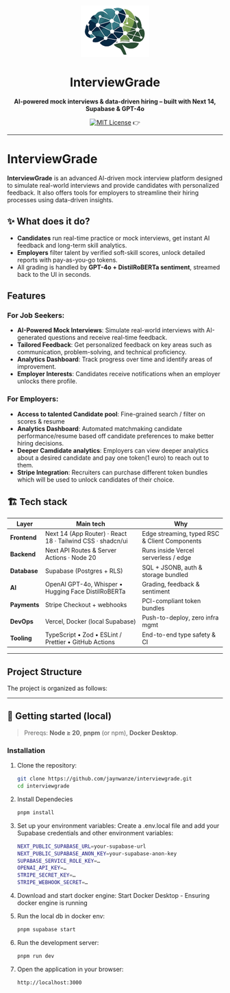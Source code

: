 <div align="center">

<img src="public/logos/InterviewGrade.png" height="120" alt="InterviewGrade logo" />

# InterviewGrade
**AI-powered mock interviews & data-driven hiring – built with Next 14, Supabase & GPT-4o**

[![MIT License](https://img.shields.io/badge/license-MIT-green.svg)](LICENSE)  👉
<br>

</div>

---

# InterviewGrade

**InterviewGrade** is an advanced AI-driven mock interview platform designed to simulate real-world interviews and provide candidates with personalized feedback. It also offers tools for employers to streamline their hiring processes using data-driven insights.

## ✨ What does it do?
- **Candidates** run real-time practice or mock interviews, get instant AI feedback and long-term skill analytics.  
- **Employers** filter talent by verified soft-skill scores, unlock detailed reports with pay-as-you-go tokens.  
- All grading is handled by **GPT-4o + DistilRoBERTa sentiment**, streamed back to the UI in seconds.

## Features

### For Job Seekers:
- **AI-Powered Mock Interviews**: Simulate real-world interviews with AI-generated questions and receive real-time feedback.
- **Tailored Feedback**: Get personalized feedback on key areas such as communication, problem-solving, and technical proficiency.
- **Analytics Dashboard**: Track progress over time and identify areas of improvement.
- **Employer Interests**: Candidates receive notifications when an employer unlocks there profile.
  
### For Employers:
- **Access to talented Candidate pool**: Fine-grained search / filter on scores & resume
- **Analytics Dashboard**: Automated matchmaking candidate performance/resume based off candidate preferences to make better hiring decisions.
- **Deeper Camdidate analytics**: Employers can view deeper analytics about a desired candidate and pay one token(1 euro) to reach out to them.
- **Stripe Integration**: Recruiters can purchase different token bundles which will be used to unlock candidates of their choice.


## 🏗️ Tech stack

| Layer | Main tech | Why |
| ----- | --------- | --- |
| **Frontend** | Next 14 (App Router) · React 18 · Tailwind CSS · shadcn/ui | Edge streaming, typed RSC & Client Components |
| **Backend** | Next API Routes & Server Actions · Node 20 | Runs inside Vercel serverless / edge |
| **Database** | Supabase (Postgres + RLS) | SQL + JSONB, auth & storage bundled |
| **AI** | OpenAI GPT-4o, Whisper • Hugging Face DistilRoBERTa | Grading, feedback & sentiment |
| **Payments** | Stripe Checkout + webhooks | PCI-compliant token bundles |
| **DevOps** | Vercel, Docker (local Supabase) | Push-to-deploy, zero infra mgmt |
| **Tooling** | TypeScript • Zod • ESLint / Prettier • GitHub Actions | End-to-end type safety & CI |

---

## Project Structure
The project is organized as follows:

---

## 🚀 Getting started (local)

> Prereqs: **Node ≥ 20**, **pnpm** (or npm), **Docker Desktop**.

### Installation

1. Clone the repository:
   ```bash
   git clone https://github.com/jaynwanze/interviewgrade.git
   cd interviewgrade
   
2. Install Dependecies
   ```bash
   pnpm install

3. Set up your environment variables: Create a .env.local file and add your Supabase credentials and other environment variables:
   ```bash
   NEXT_PUBLIC_SUPABASE_URL=your-supabase-url
   NEXT_PUBLIC_SUPABASE_ANON_KEY=your-supabase-anon-key
   SUPABASE_SERVICE_ROLE_KEY=…
   OPENAI_API_KEY=…
   STRIPE_SECRET_KEY=…
   STRIPE_WEBHOOK_SECRET=…
   
4. Download and start docker engine:
   Start Docker Desktop - Ensuring docker engine is running

5. Run the local db in docker env:
   ```bash
   pnpm supabase start
   
6. Run the development server:
   ```bash
   pnpm run dev

7. Open the application in your browser:
   ```bash
   http://localhost:3000

